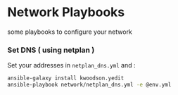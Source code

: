 # Network Playbooks

some playbooks to configure your network

### Set DNS ( using netplan )

Set your addresses in `netplan_dns.yml` and :

```bash
ansible-galaxy install kwoodson.yedit
ansible-playbook network/netplan_dns.yml -e @env.yml
```
